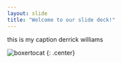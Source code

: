 ```yaml
---
layout: slide
title: "Welcome to our slide deck!"
---
```


this is my caption derrick williams

![boxertocat](https://octodex.github.com/images/boxertocat_octodex.jpg)
{: .center}

